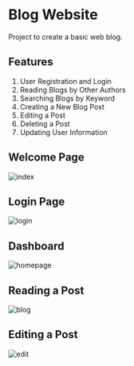 # Blog Website
Project to create a basic web blog.

## Features
1. User Registration and Login
2. Reading Blogs by Other Authors
3. Searching Blogs by Keyword
5. Creating a New Blog Post
6. Editing a Post
7. Deleting a Post
8. Updating User Information

## Welcome Page
![index](https://github.com/SadmanShoumik/Blog_Website/assets/101177954/f76a488b-0e61-48dd-8463-ada6f89a02ba)

## Login Page
![login](https://github.com/SadmanShoumik/Blog_Website/assets/101177954/3e604dec-765d-479e-a59e-ea8c2b4d7196)

## Dashboard
![homepage](https://github.com/SadmanShoumik/Blog_Website/assets/101177954/95f48f40-a571-4ec4-bd29-46032c5cdc0e)

## Reading a Post
![blog](https://github.com/SadmanShoumik/Blog_Website/assets/101177954/88a6fef2-3f04-4dda-b68a-5d07d7f0b53c)


## Editing a Post
![edit](https://github.com/SadmanShoumik/Blog_Website/assets/101177954/6eecd7b5-92e2-421f-8d31-1520be56e3e1)
